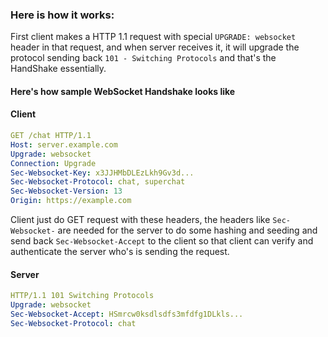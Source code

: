 ### Here is how it works: 
First client makes a HTTP 1.1 request with special `UPGRADE: websocket` header in that request, and when server receives it, it will upgrade the protocol sending back `101 - Switching Protocols` and that's the HandShake essentially. 

#### Here's how sample WebSocket Handshake looks like 

#### Client 

```yaml
GET /chat HTTP/1.1
Host: server.example.com
Upgrade: websocket
Connection: Upgrade
Sec-Websocket-Key: x3JJHMbDLEzLkh9Gv3d...
Sec-Websocket-Protocol: chat, superchat
Sec-Websocket-Version: 13
Origin: https://example.com
```
Client just do GET request with these headers, the headers like `Sec-Websocket-` are needed for the server to do some hashing and seeding and send back `Sec-Websocket-Accept` to the client so that client can verify and authenticate the server who's is sending the request. 

#### Server

```yaml
HTTP/1.1 101 Switching Protocols
Upgrade: websocket
Sec-Websocket-Accept: HSmrcw0ksdlsdfs3mfdfg1DLkls...
Sec-Websocket-Protocol: chat
```


